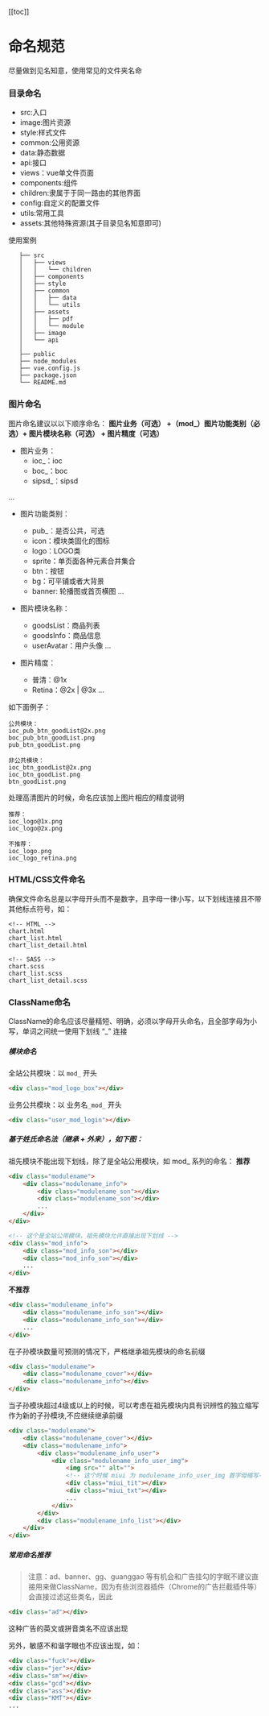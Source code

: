 [[toc]]
# 命名规范
尽量做到见名知意，使用常见的文件夹名命
### 目录命名
- src:入口
- image:图片资源
- style:样式文件
- common:公用资源
- data:静态数据
- api:接口
- views：vue单文件页面
- components:组件
- children:隶属于于同一路由的其他界面
- config:自定义的配置文件
- utils:常用工具
- assets:其他特殊资源(其子目录见名知意即可)

使用案例
```
   ├── src
   │   ├── views
   │   │   └── children
   │   ├── components
   │   ├── style
   │   ├── common
   │   │   ├── data
   │   │   └── utils
   │   ├── assets
   │   │   ├── pdf
   │   │   └── module
   │   ├── image
   │   └── api
   │
   ├── public
   ├── node_modules
   ├── vue.config.js
   ├── package.json
   └── README.md
```

### 图片命名
图片命名建议以以下顺序命名：
**图片业务（可选） +（mod_）图片功能类别（必选）+ 图片模块名称（可选） + 图片精度（可选）**
- 图片业务：
  - ioc_：ioc
  - boc_：boc
  - sipsd_：sipsd

…
- 图片功能类别：
  - pub_：是否公共，可选
  - icon：模块类固化的图标
  - logo：LOGO类
  - sprite：单页面各种元素合并集合
  - btn：按钮
  - bg：可平铺或者大背景
  - banner: 轮播图或首页横图
…
- 图片模块名称：

  - goodsList：商品列表
  - goodsInfo：商品信息
  - userAvatar：用户头像
…
- 图片精度：
  - 普清：@1x
  - Retina：@2x | @3x
…

如下面例子：
```
公共模块：
ioc_pub_btn_goodList@2x.png
boc_pub_btn_goodList.png
pub_btn_goodList.png

非公共模块：
ioc_btn_goodList@2x.png
ioc_btn_goodList.png
btn_goodList.png
```
处理高清图片的时候，命名应该加上图片相应的精度说明
```
推荐：
ioc_logo@1x.png
ioc_logo@2x.png

不推荐：
ioc_logo.png
ioc_logo_retina.png
```
### HTML/CSS文件命名
确保文件命名总是以字母开头而不是数字，且字母一律小写，以下划线连接且不带其他标点符号，如：
```
<!-- HTML -->
chart.html
chart_list.html
chart_list_detail.html

<!-- SASS -->
chart.scss
chart_list.scss
chart_list_detail.scss
```
### ClassName命名
ClassName的命名应该尽量精短、明确，必须以字母开头命名，且全部字母为小写，单词之间统一使用下划线 “_” 连接


##### 模块命名
全站公共模块：以 `mod_` 开头
```html
<div class="mod_logo_box"></div>
```
业务公共模块：以 业务名`_mod_` 开头
```html
<div class="user_mod_login"></div>

```

##### 基于姓氏命名法（继承 + 外来），如下图：
祖先模块不能出现下划线，除了是全站公用模块，如 mod_ 系列的命名：
__推荐__
```html
<div class="modulename">
	<div class="modulename_info">
		<div class="modulename_son"></div>
		<div class="modulename_son"></div>
		...
	</div>
</div>

<!-- 这个是全站公用模块，祖先模块允许直接出现下划线 -->
<div class="mod_info">
	<div class="mod_info_son"></div>
	<div class="mod_info_son"></div>
	...
</div>

```
__不推荐__
```html
<div class="modulename_info">
	<div class="modulename_info_son"></div>
	<div class="modulename_info_son"></div>
	...
</div>

```

在子孙模块数量可预测的情况下，严格继承祖先模块的命名前缀
```html
<div class="modulename">
	<div class="modulename_cover"></div>
	<div class="modulename_info"></div>
</div>
```

当子孙模块超过4级或以上的时候，可以考虑在祖先模块内具有识辨性的独立缩写作为新的子孙模块,不应继续继承前缀
```html
<div class="modulename">
	<div class="modulename_cover"></div>
	<div class="modulename_info">
    	<div class="modulename_info_user">
    		<div class="modulename_info_user_img">
    			<img src="" alt="">
    			<!-- 这个时候 miui 为 modulename_info_user_img 首字母缩写-->
    			<div class="miui_tit"></div>
    			<div class="miui_txt"></div>
    			...
    		</div>
    	</div>
    	<div class="modulename_info_list"></div>
	</div>
</div>
```
##### 常用命名推荐
> 注意：ad、banner、gg、guanggao 等有机会和广告挂勾的字眠不建议直接用来做ClassName，因为有些浏览器插件（Chrome的广告拦截插件等）会直接过滤这些类名，因此
```html
<div class="ad"></div>
```
这种广告的英文或拼音类名不应该出现

另外，敏感不和谐字眼也不应该出现，如：
```html
<div class="fuck"></div>
<div class="jer"></div>
<div class="sm"></div>
<div class="gcd"></div>
<div class="ass"></div>
<div class="KMT"></div>
...

```